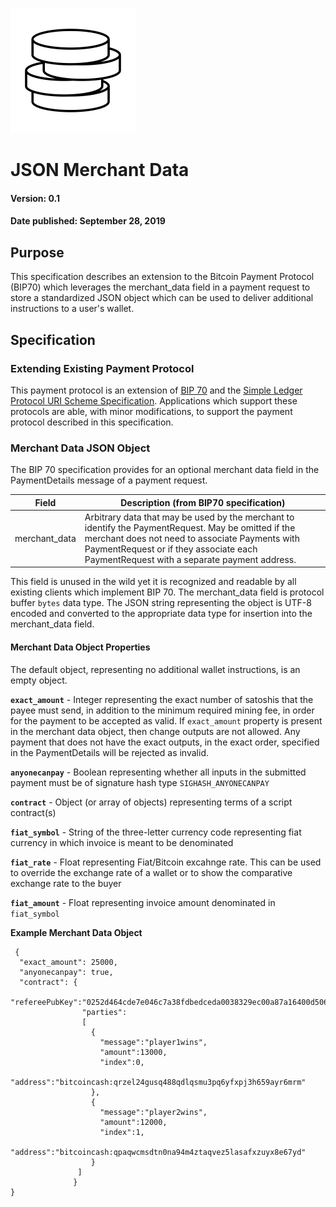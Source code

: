 ![Jeton](images/logo-200.png)

# JSON Merchant Data

#### Version: 0.1
#### Date published: September 28, 2019

## Purpose

This specification describes an extension to the Bitcoin Payment Protocol (BIP70) which leverages the merchant_data field in a payment request to store a standardized JSON object which can be used to deliver additional instructions to a user's wallet.

## Specification

### Extending Existing Payment Protocol

This payment protocol is an extension of [BIP 70](https://github.com/bitcoin/bips/blob/master/bip-0070.mediawiki) and the [Simple Ledger Protocol URI Scheme Specification](https://github.com/simpleledger/slp-specifications/blob/token-documents/slp-uri-scheme.md). Applications which support these protocols are able, with minor modifications, to support the payment protocol described in this specification.

### Merchant Data JSON Object

The BIP 70 specification provides for an optional merchant data field in the PaymentDetails message of a payment request.

| Field  | Description (from BIP70 specification)                                 |
| ------------ | ------------------------------------------|
| merchant_data | Arbitrary data that may be used by the merchant to identify the PaymentRequest. May be omitted if the merchant does not need to associate Payments with PaymentRequest or if they associate each PaymentRequest with a separate payment address. |

This field is unused in the wild yet it is recognized and readable by all existing clients which implement BIP 70. The merchant_data field is protocol buffer ``bytes`` data type. The JSON string representing the object is UTF-8 encoded and converted to the appropriate data type for insertion into the merchant_data field.

#### Merchant Data Object Properties

The default object, representing no additional wallet instructions, is an empty object.

**``exact_amount``** - Integer representing the exact number of satoshis that the payee must send, in addition to the minimum required mining fee, in order for the payment to be accepted as valid. If ``exact_amount`` property is present in the merchant data object, then change outputs are not allowed. Any payment that does not have the exact outputs, in the exact order, specified in the PaymentDetails will be rejected as invalid.

**``anyonecanpay``** - Boolean representing whether all inputs in the submitted payment must be of signature hash type ``SIGHASH_ANYONECANPAY``

**``contract``** - Object (or array of objects) representing terms of a script contract(s)

**``fiat_symbol``** - String of the three-letter currency code representing fiat currency in which invoice is meant to be denominated

**``fiat_rate``** - Float representing Fiat/Bitcoin excahnge rate. This can be used to override the exchange rate of a wallet or to show the comparative exchange rate to the buyer

**``fiat_amount``** - Float representing invoice amount denominated in ``fiat_symbol``


**Example Merchant Data Object**
```
 {
  "exact_amount": 25000,
  "anyonecanpay": true,
  "contract": {
                "refereePubKey":"0252d464cde7e046c7a38fdbedceda0038329ec00a87a16400d506c1806a53603d",
                "parties": 
                [
                  {
                    "message":"player1wins",
                    "amount":13000,
                    "index":0,
                    "address":"bitcoincash:qrzel24gusq488qdlqsmu3pq6yfxpj3h659ayr6mrm"
                  },
                  {
                    "message":"player2wins",
                    "amount":12000,
                    "index":1,
                  "address":"bitcoincash:qpaqwcmsdtn0na94m4ztaqvez5lasafxzuyx8e67yd"
                  }
               ]
              }
}
```
